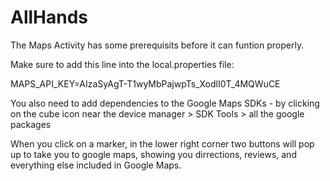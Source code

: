 # AllHands

The Maps Activity has some prerequisits before it can funtion properly.

Make sure to add this line into the local.properties file:

MAPS_API_KEY=AIzaSyAgT-T1wyMbPajwpTs_XodlI0T_4MQWuCE

You also need to add dependencies to the Google Maps SDKs - by clicking on the cube icon near the device manager > SDK Tools > all the google packages

When you click on a marker, in the lower right corner two buttons will pop up to take you to google maps, showing you dirrections, reviews, and everything else included
in Google Maps.
